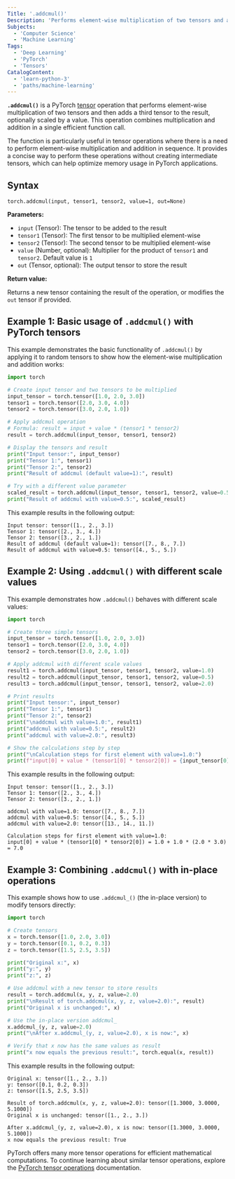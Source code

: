 ```yaml
---
Title: '.addcmul()'
Description: 'Performs element-wise multiplication of two tensors and adds a scaled result to a third tensor.'
Subjects:
  - 'Computer Science'
  - 'Machine Learning'
Tags:
  - 'Deep Learning'
  - 'PyTorch'
  - 'Tensors'
CatalogContent:
  - 'learn-python-3'
  - 'paths/machine-learning'
---
```


**`.addcmul()`** is a PyTorch [tensor](<(https://www.codecademy.com/resources/docs/pytorch/tensors)>) operation that performs element-wise multiplication of two tensors and then adds a third tensor to the result, optionally scaled by a value. This operation combines multiplication and addition in a single efficient function call.

The function is particularly useful in tensor operations where there is a need to perform element-wise multiplication and addition in sequence. It provides a concise way to perform these operations without creating intermediate tensors, which can help optimize memory usage in PyTorch applications.

## Syntax

```pseudo
torch.addcmul(input, tensor1, tensor2, value=1, out=None)
```

**Parameters:**

- `input` (Tensor): The tensor to be added to the result
- `tensor1` (Tensor): The first tensor to be multiplied element-wise
- `tensor2` (Tensor): The second tensor to be multiplied element-wise
- `value` (Number, optional): Multiplier for the product of `tensor1` and `tensor2`. Default value is `1`
- `out` (Tensor, optional): The output tensor to store the result

**Return value:**

Returns a new tensor containing the result of the operation, or modifies the `out` tensor if provided.

## Example 1: Basic usage of `.addcmul()` with PyTorch tensors

This example demonstrates the basic functionality of `.addcmul()` by applying it to random tensors to show how the element-wise multiplication and addition works:

```py
import torch

# Create input tensor and two tensors to be multiplied
input_tensor = torch.tensor([1.0, 2.0, 3.0])
tensor1 = torch.tensor([2.0, 3.0, 4.0])
tensor2 = torch.tensor([3.0, 2.0, 1.0])

# Apply addcmul operation
# Formula: result = input + value * (tensor1 * tensor2)
result = torch.addcmul(input_tensor, tensor1, tensor2)

# Display the tensors and result
print("Input tensor:", input_tensor)
print("Tensor 1:", tensor1)
print("Tensor 2:", tensor2)
print("Result of addcmul (default value=1):", result)

# Try with a different value parameter
scaled_result = torch.addcmul(input_tensor, tensor1, tensor2, value=0.5)
print("Result of addcmul with value=0.5:", scaled_result)
```

This example results in the following output:

```shell
Input tensor: tensor([1., 2., 3.])
Tensor 1: tensor([2., 3., 4.])
Tensor 2: tensor([3., 2., 1.])
Result of addcmul (default value=1): tensor([7., 8., 7.])
Result of addcmul with value=0.5: tensor([4., 5., 5.])
```

## Example 2: Using `.addcmul()` with different scale values

This example demonstrates how `.addcmul()` behaves with different scale values:

```py
import torch

# Create three simple tensors
input_tensor = torch.tensor([1.0, 2.0, 3.0])
tensor1 = torch.tensor([2.0, 3.0, 4.0])
tensor2 = torch.tensor([3.0, 2.0, 1.0])

# Apply addcmul with different scale values
result1 = torch.addcmul(input_tensor, tensor1, tensor2, value=1.0)
result2 = torch.addcmul(input_tensor, tensor1, tensor2, value=0.5)
result3 = torch.addcmul(input_tensor, tensor1, tensor2, value=2.0)

# Print results
print("Input tensor:", input_tensor)
print("Tensor 1:", tensor1)
print("Tensor 2:", tensor2)
print("\naddcmul with value=1.0:", result1)
print("addcmul with value=0.5:", result2)
print("addcmul with value=2.0:", result3)

# Show the calculations step by step
print("\nCalculation steps for first element with value=1.0:")
print(f"input[0] + value * (tensor1[0] * tensor2[0]) = {input_tensor[0]} + 1.0 * ({tensor1[0]} * {tensor2[0]}) = {result1[0]}")
```

This example results in the following output:

```shell
Input tensor: tensor([1., 2., 3.])
Tensor 1: tensor([2., 3., 4.])
Tensor 2: tensor([3., 2., 1.])

addcmul with value=1.0: tensor([7., 8., 7.])
addcmul with value=0.5: tensor([4., 5., 5.])
addcmul with value=2.0: tensor([13., 14., 11.])

Calculation steps for first element with value=1.0:
input[0] + value * (tensor1[0] * tensor2[0]) = 1.0 + 1.0 * (2.0 * 3.0) = 7.0
```

## Example 3: Combining `.addcmul()` with in-place operations

This example shows how to use `.addcmul_()` (the in-place version) to modify tensors directly:

```py
import torch

# Create tensors
x = torch.tensor([1.0, 2.0, 3.0])
y = torch.tensor([0.1, 0.2, 0.3])
z = torch.tensor([1.5, 2.5, 3.5])

print("Original x:", x)
print("y:", y)
print("z:", z)

# Use addcmul with a new tensor to store results
result = torch.addcmul(x, y, z, value=2.0)
print("\nResult of torch.addcmul(x, y, z, value=2.0):", result)
print("Original x is unchanged:", x)

# Use the in-place version addcmul_
x.addcmul_(y, z, value=2.0)
print("\nAfter x.addcmul_(y, z, value=2.0), x is now:", x)

# Verify that x now has the same values as result
print("x now equals the previous result:", torch.equal(x, result))
```

This example results in the following output:

```shell
Original x: tensor([1., 2., 3.])
y: tensor([0.1, 0.2, 0.3])
z: tensor([1.5, 2.5, 3.5])

Result of torch.addcmul(x, y, z, value=2.0): tensor([1.3000, 3.0000, 5.1000])
Original x is unchanged: tensor([1., 2., 3.])

After x.addcmul_(y, z, value=2.0), x is now: tensor([1.3000, 3.0000, 5.1000])
x now equals the previous result: True
```

PyTorch offers many more tensor operations for efficient mathematical computations. To continue learning about similar tensor operations, explore the [PyTorch tensor operations](https://www.codecademy.com/resources/docs/pytorch/tensor-operations) documentation.
